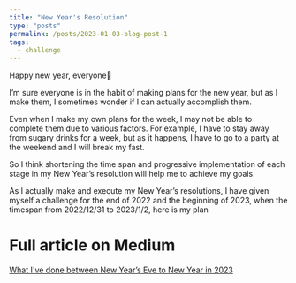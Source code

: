 ```yaml
---
title: "New Year's Resolution"
type: "posts"
permalink: /posts/2023-01-03-blog-post-1
tags:
  - challenge
---
```


Happy new year, everyone👋

I’m sure everyone is in the habit of making plans for the new year, but as I make them, I sometimes wonder if I can actually accomplish them.

Even when I make my own plans for the week, I may not be able to complete them due to various factors. For example, I have to stay away from sugary drinks for a week, but as it happens, I have to go to a party at the weekend and I will break my fast.

So I think shortening the time span and progressive implementation of each stage in my New Year’s resolution will help me to achieve my goals.

As I actually make and execute my New Year’s resolutions, I have given myself a challenge for the end of 2022 and the beginning of 2023, when the timespan from 2022/12/31 to 2023/1/2, here is my plan

Full article on Medium
======
[What I've done between New Year’s Eve to New Year in 2023](https://medium.com/p/5863dc5d29a9)